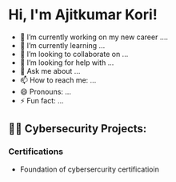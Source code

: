 <h1>Hi, I'm Ajitkumar Kori! </h1>

- 🔭 I’m currently working on my new career ....
- 🌱 I’m currently learning ...
- 👯 I’m looking to collaborate on ...
- 🤔 I’m looking for help with ...
- 💬 Ask me about ...
- 📫 How to reach me: ...
- 😄 Pronouns: ...
- ⚡ Fun fact: ...
<h2>👨‍💻 Cybersecurity Projects:</h2>

<h3> Certifications </h3>

- Foundation of cybersercurity certificatioin
  
